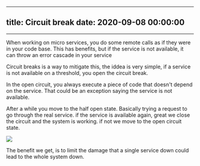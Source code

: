 
---
title: Circuit break
date: 2020-09-08 00:00:00
---
---

When working on micro services, you do some remote calls as if they were in your code base. This has benefits, but if the service is not available, it can throw an error cascade in your service

Circuit breaks is a way to mitigate this, the iddea is very simple, if a service is not available on a threshold, you open the circuit break. 

In the open circuit, you always execute a piece of code that doesn't depend on the service. That could be an exception saying the service is not available. 

After a while you move to the half open state. Basically trying a request to go through the real service. if the service is available again, great we close the circuit and the system is working. if not we move to the open circuit state.

![](<../circuit-break.png>)

The benefit we get, is to limit the damage that a single service down could lead to the whole system down.

